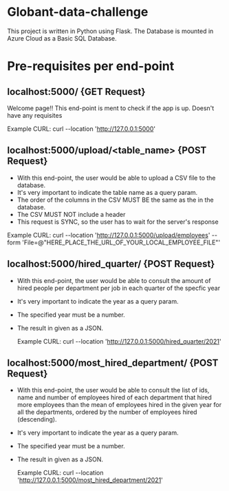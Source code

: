 # Globant-data-challenge

This project is written in Python using Flask.
The Database is mounted in Azure Cloud as a Basic SQL Database.

# Pre-requisites per end-point

## localhost:5000/ {GET Request}

Welcome page!! This end-point is ment to check if the app is up.
Doesn't have any requisites

Example CURL: curl --location 'http://127.0.0.1:5000'

## localhost:5000/upload/<table_name>  {POST Request}

- With this end-point, the user would be able to upload a CSV file to the database. 
- It's very important to indicate the table name as a query param.
- The order of the columns in the CSV MUST BE the same as the in the database.
- The CSV MUST NOT include a header
- This request is SYNC, so the user has to wait for the server's response

Example CURL: curl --location 'http://127.0.0.1:5000/upload/employees' 
--form 'File=@"HERE_PLACE_THE_URL_OF_YOUR_LOCAL_EMPLOYEE_FILE"'

## localhost:5000/hired_quarter/<year>  {POST Request}

- With this end-point, the user would be able to consult the amount of hired people per department per job in each quarter of the specfic year
- It's very important to indicate the year as a query param.
- The specified year must be a number.
- The result in given as a JSON.

  Example CURL: curl --location 'http://127.0.0.1:5000/hired_quarter/2021'

## localhost:5000/most_hired_department/<year>  {POST Request}

- With this end-point, the user would be able to consult the list of ids, name and number of employees hired of each department that hired more
employees than the mean of employees hired in the given year for all the departments, ordered by the number of employees hired (descending).
- It's very important to indicate the year as a query param.
- The specified year must be a number.
- The result in given as a JSON.

  Example CURL: curl --location 'http://127.0.0.1:5000/most_hired_department/2021'
  
